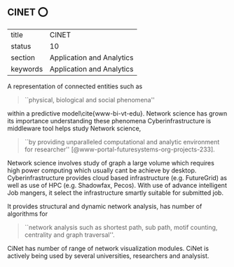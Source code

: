 ## CINET :o:


|          |                           |
| -------- | ------------------------- |
| title    | CINET                     | 
| status   | 10                        |
| section  | Application and Analytics |
| keywords | Application and Analytics |



A representation of connected entities such as

> ``physical, biological and social phenomena''

within a predictive
model\cite{www-bi-vt-edu}. Network science has grown its importance
understanding these phenomena Cyberinfrastructure is middleware tool
helps study Network science,

> ``by providing unparalleled computational and analytic environment
> for researcher'' [@www-portal-futuresystems-org-projects-233].
 
Network science involves study of graph a large volume which requires
high power computing which usually cant be achieve by
desktop. Cyberinfrastructure provides cloud based infrastructure
(e.g. FutureGrid) as well as use of HPC (e.g. Shadowfax, Pecos). With
use of advance intelligent Job mangers, it select the infrastructure
smartly suitable for submitted job.
     
It provides structural and dynamic network analysis, has number of
algorithms for

> ``network analysis such as shortest path, sub path, motif counting,
> centrality and graph traversal''.

CiNet has number of
range of network visualization modules.  CiNet is actively being used
by several universities, researchers and analysist.



